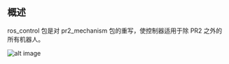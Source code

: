 ## 概述

ros_control 包是对 pr2_mechanism 包的重写，使控制器适用于除 PR2 之外的所有机器人。

![alt image](http://wiki.ros.org/ros_control?action=AttachFile&do=get&target=gazebo_ros_control.png)
